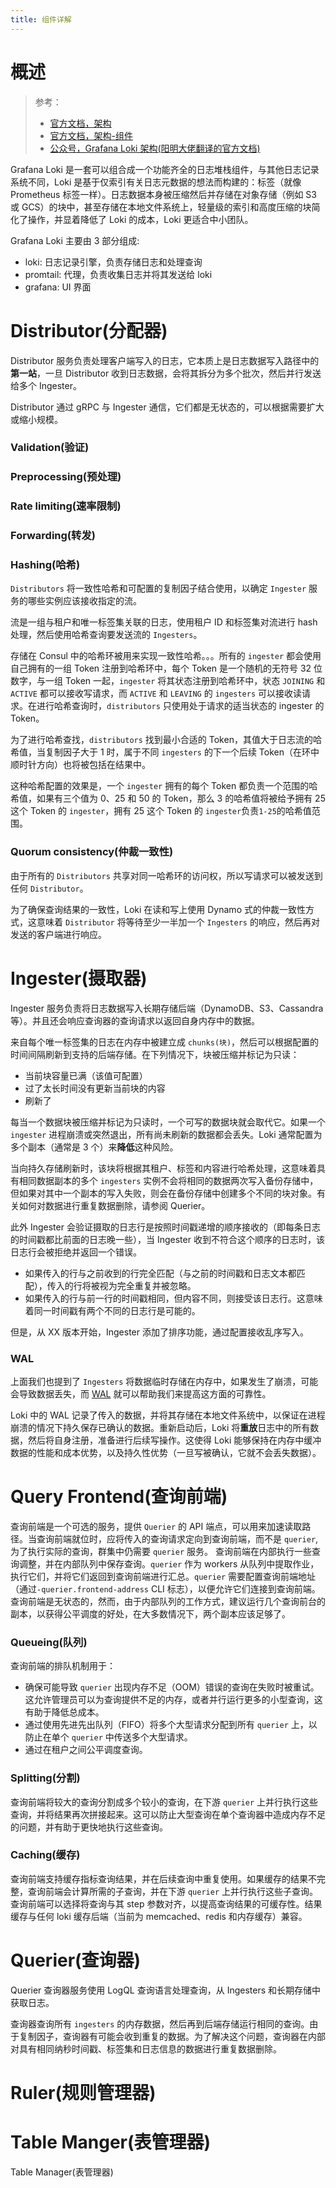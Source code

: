 ```yaml
---
title: 组件详解
---
```


# 概述

> 参考：
>
> - [官方文档，架构](https://grafana.com/docs/loki/latest/architecture/)
> - [官方文档，架构-组件](https://grafana.com/docs/loki/v2.6.x/fundamentals/architecture/components/)
> - [公众号，Grafana Loki 架构(阳明大佬翻译的官方文档)](https://mp.weixin.qq.com/s/dnG4Yye0cP5XtxY0VWiEDg)

Grafana Loki 是一套可以组合成一个功能齐全的日志堆栈组件，与其他日志记录系统不同，Loki 是基于仅索引有关日志元数据的想法而构建的：标签（就像 Prometheus 标签一样）。日志数据本身被压缩然后并存储在对象存储（例如 S3 或 GCS）的块中，甚至存储在本地文件系统上，轻量级的索引和高度压缩的块简化了操作，并显着降低了 Loki 的成本，Loki 更适合中小团队。

Grafana Loki 主要由 3 部分组成:

- loki: 日志记录引擎，负责存储日志和处理查询
- promtail: 代理，负责收集日志并将其发送给 loki
- grafana: UI 界面

# Distributor(分配器)

Distributor 服务负责处理客户端写入的日志，它本质上是日志数据写入路径中的**第一站**，一旦 Distributor 收到日志数据，会将其拆分为多个批次，然后并行发送给多个 Ingester。

Distributor 通过 gRPC 与 Ingester 通信，它们都是无状态的，可以根据需要扩大或缩小规模。

### Validation(验证)

### Preprocessing(预处理)

### Rate limiting(速率限制)

### Forwarding(转发)

### Hashing(哈希)

`Distributors` 将一致性哈希和可配置的复制因子结合使用，以确定 `Ingester` 服务的哪些实例应该接收指定的流。

流是一组与租户和唯一标签集关联的日志，使用租户 ID 和标签集对流进行 hash 处理，然后使用哈希查询要发送流的 `Ingesters`。

存储在 Consul 中的哈希环被用来实现一致性哈希。。。所有的 `ingester` 都会使用自己拥有的一组 Token 注册到哈希环中，每个 Token 是一个随机的无符号 32 位数字，与一组 Token 一起，`ingester` 将其状态注册到哈希环中，状态 `JOINING` 和 `ACTIVE` 都可以接收写请求，而 `ACTIVE` 和 `LEAVING` 的 `ingesters` 可以接收读请求。在进行哈希查询时，`distributors` 只使用处于请求的适当状态的 ingester 的 Token。

为了进行哈希查找，`distributors` 找到最小合适的 Token，其值大于日志流的哈希值，当复制因子大于 1 时，属于不同 `ingesters` 的下一个后续 Token（在环中顺时针方向）也将被包括在结果中。

这种哈希配置的效果是，一个 `ingester` 拥有的每个 Token 都负责一个范围的哈希值，如果有三个值为 0、25 和 50 的 Token，那么 3 的哈希值将被给予拥有 25 这个 Token 的 `ingester`，拥有 25 这个 Token 的 `ingester`负责`1-25`的哈希值范围。

### Quorum consistency(仲裁一致性)

由于所有的 `Distributors` 共享对同一哈希环的访问权，所以写请求可以被发送到任何 `Distributor`。

为了确保查询结果的一致性，Loki 在读和写上使用 Dynamo 式的仲裁一致性方式，这意味着 `Distributor` 将等待至少一半加一个 `Ingesters` 的响应，然后再对发送的客户端进行响应。

# Ingester(摄取器)

Ingester 服务负责将日志数据写入长期存储后端（DynamoDB、S3、Cassandra 等）。并且还会响应查询器的查询请求以返回自身内存中的数据。

来自每个唯一标签集的日志在内存中被建立成 `chunks(块)`，然后可以根据配置的时间间隔刷新到支持的后端存储。在下列情况下，块被压缩并标记为只读：

- 当前块容量已满（该值可配置）
- 过了太长时间没有更新当前块的内容
- 刷新了

每当一个数据块被压缩并标记为只读时，一个可写的数据块就会取代它。如果一个 `ingester` 进程崩溃或突然退出，所有尚未刷新的数据都会丢失。Loki 通常配置为多个副本（通常是 3 个）来**降低**这种风险。

当向持久存储刷新时，该块将根据其租户、标签和内容进行哈希处理，这意味着具有相同数据副本的多个 `ingesters` 实例不会将相同的数据两次写入备份存储中，但如果对其中一个副本的写入失败，则会在备份存储中创建多个不同的块对象。有关如何对数据进行重复数据删除，请参阅 Querier。

此外 Ingester 会验证摄取的日志行是按照时间戳递增的顺序接收的（即每条日志的时间戳都比前面的日志晚一些），当 Ingester 收到不符合这个顺序的日志时，该日志行会被拒绝并返回一个错误。

- 如果传入的行与之前收到的行完全匹配（与之前的时间戳和日志文本都匹配），传入的行将被视为完全重复并被忽略。
- 如果传入的行与前一行的时间戳相同，但内容不同，则接受该日志行。这意味着同一时间戳有两个不同的日志行是可能的。

但是，从 XX 版本开始，Ingester 添加了排序功能，通过配置接收乱序写入。

### WAL

上面我们也提到了 `Ingesters` 将数据临时存储在内存中，如果发生了崩溃，可能会导致数据丢失，而 [WAL](/docs/5.数据存储/WAL.md) 就可以帮助我们来提高这方面的可靠性。

Loki 中的 WAL 记录了传入的数据，并将其存储在本地文件系统中，以保证在进程崩溃的情况下持久保存已确认的数据。重新启动后，Loki 将**重放**日志中的所有数据，然后将自身注册，准备进行后续写操作。这使得 Loki 能够保持在内存中缓冲数据的性能和成本优势，以及持久性优势（一旦写被确认，它就不会丢失数据）。

# Query Frontend(查询前端)

查询前端是一个可选的服务，提供 `Querier` 的 API 端点，可以用来加速读取路径。当查询前端就位时，应将传入的查询请求定向到查询前端，而不是 `querier`, 为了执行实际的查询，群集中仍需要 `querier` 服务。
查询前端在内部执行一些查询调整，并在内部队列中保存查询。`querier` 作为 workers 从队列中提取作业，执行它们，并将它们返回到查询前端进行汇总。`querier` 需要配置查询前端地址（通过`-querier.frontend-address` CLI 标志），以便允许它们连接到查询前端。
查询前端是无状态的，然而，由于内部队列的工作方式，建议运行几个查询前台的副本，以获得公平调度的好处，在大多数情况下，两个副本应该足够了。

### Queueing(队列)

查询前端的排队机制用于：

- 确保可能导致 `querier` 出现内存不足（OOM）错误的查询在失败时被重试。这允许管理员可以为查询提供不足的内存，或者并行运行更多的小型查询，这有助于降低总成本。
- 通过使用先进先出队列（FIFO）将多个大型请求分配到所有 `querier` 上，以防止在单个 `querier` 中传送多个大型请求。
- 通过在租户之间公平调度查询。

### Splitting(分割)

查询前端将较大的查询分割成多个较小的查询，在下游 `querier` 上并行执行这些查询，并将结果再次拼接起来。这可以防止大型查询在单个查询器中造成内存不足的问题，并有助于更快地执行这些查询。

### Caching(缓存)

查询前端支持缓存指标查询结果，并在后续查询中重复使用。如果缓存的结果不完整，查询前端会计算所需的子查询，并在下游 `querier` 上并行执行这些子查询。查询前端可以选择将查询与其 step 参数对齐，以提高查询结果的可缓存性。结果缓存与任何 loki 缓存后端（当前为 memcached、redis 和内存缓存）兼容。

# Querier(查询器)

Querier 查询器服务使用 LogQL 查询语言处理查询，从 Ingesters 和长期存储中获取日志。

查询器查询所有 `ingesters` 的内存数据，然后再到后端存储运行相同的查询。由于复制因子，查询器有可能会收到重复的数据。为了解决这个问题，查询器在内部对具有相同纳秒时间戳、标签集和日志信息的数据进行重复数据删除。

# Ruler(规则管理器)

# Table Manger(表管理器)

Table Manager(表管理器)
